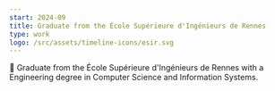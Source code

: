 ```yaml
---
start: 2024-09
title: Graduate from the École Supérieure d'Ingénieurs de Rennes
type: work
logo: /src/assets/timeline-icons/esir.svg
---
```


🎉 Graduate from the École Supérieure d'Ingénieurs de Rennes with a Engineering degree in Computer Science and Information Systems.
